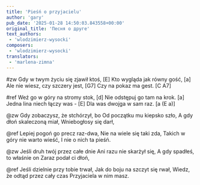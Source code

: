 ```yaml
---
title: 'Pieśń o przyjacielu'
author: 'gary'
pub_date: '2025-01-28 14:50:03.843558+00:00'
original_title: 'Песня о друге'
text_authors:
 - 'wlodzimierz-wysocki'
composers:
 - 'wlodzimierz-wysocki'
translators:
 - 'marlena-zimna'
---
```


#zw
Gdy w twym życiu się zjawił ktoś, [E]
Kto wygląda jak równy gość, [a]
Ale nie wiesz, czy szczery jest, [G7]
Czy na pokaz ma gest. [C A7]

#ref
Weź go w góry na stromy stok, [d]
Nie odstępuj go tam na krok. [a]
Jedna lina niech łączy was - [E]
Dla was dwojga w sam raz. [a (E a)]

@zw
Gdy zobaczysz, że stchórzył, bo
Od początku mu kiepsko szło,
A gdy dłoń skaleczoną miał,
Wniebogłosy się darł,

@ref
Lepiej pogoń go precz raz-dwa,
Nie na wiele się taki zda,
Takich w góry nie warto wieść,
I nie o nich ta pieśń.

@zw
Jeśli druh twój przez całe dnie
Ani razu nie skarżył się,
A gdy spadłeś, to właśnie on
Zaraz podał ci dłoń,

@ref
Jeśli dzielnie przy tobie trwał,
Jak do boju na szczyt się rwał,
Wiedz, że odtąd przez cały czas
Przyjaciela w nim masz.